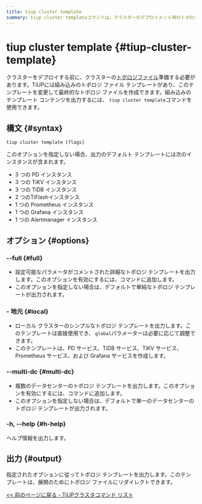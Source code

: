 ```yaml
---
title: tiup cluster template
summary: tiup cluster templateコマンドは、クラスターのデプロイメント用のトポロジ ファイルを準備するために使用されます。デフォルト、詳細、ローカル、またはマルチ DC トポロジ テンプレートを出力するオプションがあります。出力は、デプロイメント用のトポロジ ファイルにリダイレクトできます。
---
```


# tiup cluster template {#tiup-cluster-template}

クラスターをデプロイする前に、クラスターの[トポロジファイル](/tiup/tiup-cluster-topology-reference.md)準備する必要があります。TiUPには組み込みのトポロジ ファイル テンプレートがあり、このテンプレートを変更して最終的なトポロジ ファイルを作成できます。組み込みのテンプレート コンテンツを出力するには、 `tiup cluster template`コマンドを使用できます。

## 構文 {#syntax}

```shell
tiup cluster template [flags]
```

このオプションを指定しない場合、出力のデフォルト テンプレートには次のインスタンスが含まれます。

-   3 つの PD インスタンス
-   3 つの TiKV インスタンス
-   3 つの TiDB インスタンス
-   2 つのTiFlashインスタンス
-   1 つの Prometheus インスタンス
-   1 つの Grafana インスタンス
-   1 つの Alertmanager インスタンス

## オプション {#options}

### &#x20;--full {#full}

-   設定可能なパラメータがコメントされた詳細なトポロジ テンプレートを出力します。このオプションを有効にするには、コマンドに追加します。
-   このオプションを指定しない場合は、デフォルトで単純なトポロジ テンプレートが出力されます。

### - 地元 {#local}

-   ローカル クラスターのシンプルなトポロジ テンプレートを出力します。このテンプレートは直接使用でき、 `global`パラメーターは必要に応じて調整できます。
-   このテンプレートは、PD サービス、TiDB サービス、TiKV サービス、Prometheus サービス、および Grafana サービスを作成します。

### --multi-dc {#multi-dc}

-   複数のデータセンターのトポロジ テンプレートを出力します。このオプションを有効にするには、コマンドに追加します。
-   このオプションを指定しない場合は、デフォルトで単一のデータセンターのトポロジ テンプレートが出力されます。

### -h, --help {#h-help}

ヘルプ情報を出力します。

## 出力 {#output}

指定されたオプションに従ってトポロジ テンプレートを出力します。このテンプレートは、展開のためにトポロジ ファイルにリダイレクトできます。

[&lt;&lt; 前のページに戻る - TiUPクラスタコマンド リスト](/tiup/tiup-component-cluster.md#command-list)
